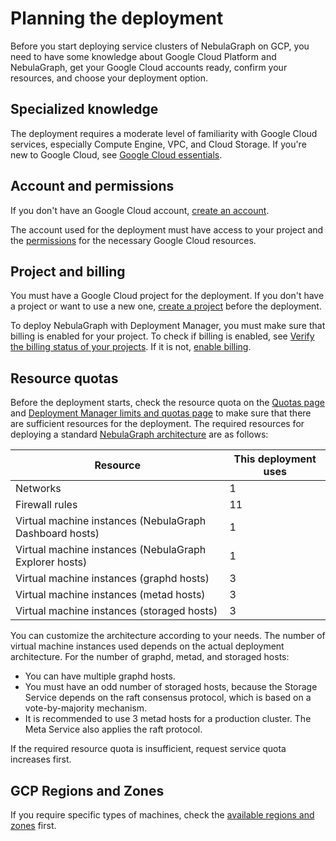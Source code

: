 # Planning the deployment

Before you start deploying service clusters of NebulaGraph on GCP, you need to have some knowledge about Google Cloud Platform and NebulaGraph, get your Google Cloud accounts ready, confirm your resources, and choose your deployment option.

## Specialized knowledge

The deployment requires a moderate level of familiarity with Google Cloud services, especially Compute Engine, VPC, and Cloud Storage. If you're new to Google Cloud, see [Google Cloud essentials](https://cloud.google.com/docs/get-started#google-cloud-essentials).

## Account and permissions

If you don't have an Google Cloud account, [create an account](https://console.cloud.google.com/freetrial?_ga=2.189064299.1320456914.1661838962-704336122.1649316074&_gac=1.261769087.1661841350.CjwKCAjwx7GYBhB7EiwA0d8oe1BnSsVFHk3AFov1HWrFGX4ZqXZfHXVLk3LwdY_yyxWWYElEA5m8yxoCN8EQAvD_BwE).

The account used for the deployment must have access to your project and the [permissions](https://cloud.google.com/deployment-manager/docs/access-control) for the necessary Google Cloud resources.

## Project and billing

You must have a Google Cloud project for the deployment. If you don't have a project or want to use a new one, [create a project](https://cloud.google.com/resource-manager/docs/creating-managing-projects) before the deployment.

To deploy NebulaGraph with Deployment Manager, you must make sure that billing is enabled for your project. To check if billing is enabled, see [Verify the billing status of your projects](https://cloud.google.com/billing/docs/how-to/verify-billing-enabled). If it is not, [enable billing]((https://support.google.com/cloud/answer/6293499#enable-billing)).

## Resource quotas

Before the deployment starts, check the resource quota on the [Quotas page](https://console.cloud.google.com/iam-admin/quotas) and [Deployment Manager limits and quotas page](https://cloud.google.com/deployment-manager/quotas) to make sure that there are sufficient resources for the deployment. The required resources for deploying a standard [NebulaGraph architecture](2.gcp-architecture.md) are as follows:

| Resource | This deployment uses |
| - | - |
| Networks | 1 |
| Firewall rules | 11 |
| Virtual machine instances (NebulaGraph Dashboard hosts) | 1 |
| Virtual machine instances (NebulaGraph Explorer hosts) | 1 |
| Virtual machine instances (graphd hosts) | 3 |
| Virtual machine instances (metad hosts) | 3  |
| Virtual machine instances (storaged hosts) | 3 |

You can customize the architecture according to your needs. The number of virtual machine instances used depends on the actual deployment architecture. For the number of graphd, metad, and storaged hosts:

- You can have multiple graphd hosts.
- You must have an odd number of storaged hosts, because the Storage Service depends on the raft consensus protocol, which is based on a vote-by-majority mechanism.
- It is recommended to use 3 metad hosts for a production cluster. The Meta Service also applies the raft protocol.

If the required resource quota is insufficient, request service quota increases first.

## GCP Regions and Zones

If you require specific types of machines, check the [available regions and zones](https://cloud.google.com/compute/docs/regions-zones) first. 

<!-- For the deployment in a Region other than the default Region, you are recommended to confirm that the target Region supports all the GCP services required for the deployment on the [Products available by location page](https://cloud.google.com/about/locations#americas). -->

